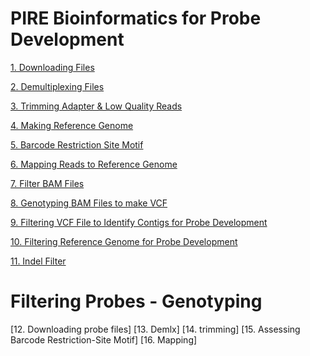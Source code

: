 # PIRE Bioinformatics for Probe Development

[1. Downloading Files](https://github.com/mfrench1/PIRE_walkthrough/blob/master/Downloading%20Files.md) 

[2. Demultiplexing Files](https://github.com/mfrench1/PIRE_walkthrough/blob/master/Demultiplexing%20Files.md)

[3. Trimming Adapter & Low Quality Reads](https://github.com/mfrench1/PIRE_walkthrough/blob/master/Trimming%20Adapter%20%26%20Low%20Quality%20Reads.md)

[4. Making Reference Genome](https://github.com/mfrench1/PIRE_walkthrough/blob/master/Making%20Reference%20Genome.md)

[5. Barcode Restriction Site Motif](https://github.com/mfrench1/PIRE_walkthrough/blob/master/Barcode-Restriction%20Site%20Motif)

[6. Mapping Reads to Reference Genome](https://github.com/mfrench1/PIRE_walkthrough/blob/master/Mapping%20Reads%20to%20Reference%20Genome.md)

[7. Filter BAM Files](https://github.com/mfrench1/PIRE_walkthrough/blob/master/Filter%20BAM%20Files.md)

[8. Genotyping BAM Files to make VCF](https://github.com/mfrench1/PIRE_walkthrough/blob/master/Genotyping%20BAM%20Files%20to%20make%20VCF.md)

[9. Filtering VCF File to Identify Contigs for Probe Development](https://github.com/mfrench1/PIRE_walkthrough/blob/master/Filtering%20VCF%20File%20to%20Identify%20Contigs%20for%20Probe%20Development.md)

[10. Filtering Reference Genome for Probe Development](https://github.com/mfrench1/PIRE_walkthrough/blob/master/Filtering%20Reference%20Genome%20for%20Probe%20Development.md)

[11. Indel Filter](https://github.com/mfrench1/PIRE_walkthrough/blob/master/Indel%20Filter.md)

# Filtering Probes - Genotyping

[12. Downloading probe files]
[13. Demlx]
[14. trimming] 
[15. Assessing Barcode Restriction-Site Motif]
[16. Mapping]

